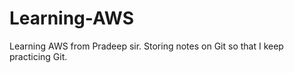 # Learning-AWS

Learning AWS from Pradeep sir. 
Storing notes on Git so that I keep practicing Git.
